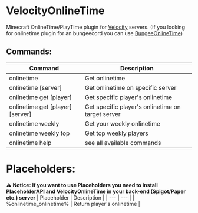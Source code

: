 # VelocityOnlineTime
Minecraft OnlineTime/PlayTime plugin for [Velocity](https://github.com/PaperMC/Velocity) servers. (If you looking for onlinetime plugin for an bungeecord you can use [BungeeOnlineTime](https://github.com/R3fleXi0n/BungeeOnlineTime))

## Commands:
| Command | Description |
| --- | --- |
| onlinetime | Get onlinetime |
| onlinetime [server] | Get onlinetime on specific server |
| onlinetime get [player] | Get specific player's onlinetime |
| onlinetime get [player] [server] | Get specific player's onlinetime on target server |
| onlinetime weekly | Get your weekly onlinetime |
| onlinetime weekly top | Get top weekly players |
| onlinetime help | see all available commands |

# Placeholders:
**⚠️ Notice: If you want to use Placeholders you need to install [PlaceholderAPI](https://github.com/PlaceholderAPI/PlaceholderAPI) and VelocityOnlineTime in your back-end (Spigot/Paper etc.) server**
| Placeholder | Description |
| --- | --- |
| %onlinetime_onlinetime% | Return player's onlinetime |
